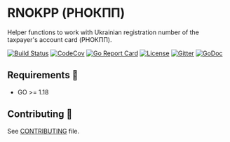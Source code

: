 # RNOKPP (РНОКПП)

Helper functions to work with Ukrainian registration number of the taxpayer's account card (РНОКПП).

[![Build Status](https://img.shields.io/github/workflow/status/fre5h/rnokpp/CI/main?style=flat-square)](https://github.com/fre5h/rnokpp/actions?query=workflow%3ACI+branch%3Amain+)
[![CodeCov](https://img.shields.io/codecov/c/github/fre5h/rnokpp.svg?style=flat-square)](https://codecov.io/github/fre5h/rnokpp)
[![Go Report Card](https://goreportcard.com/badge/github.com/fre5h/rnokpp?style=flat-square)](https://goreportcard.com/report/github.com/fre5h/rnokpp)
[![License](https://img.shields.io/github/license/fre5h/rnokpp?style=flat-square)](https://pkg.go.dev/github.com/fre5h/rnokpp)
[![Gitter](https://img.shields.io/badge/gitter-join%20chat-brightgreen.svg?style=flat-square)](https://gitter.im/fre5h/rnokpp)
[![GoDoc](https://pkg.go.dev/badge/github.com/fre5h/rnokpp)](https://pkg.go.dev/github.com/fre5h/rnokpp)


## Requirements 🧐

* GO >= 1.18

## Contributing 🤝

See [CONTRIBUTING](https://github.com/fre5h/rnkopp/blob/master/.github/CONTRIBUTING.md) file.
